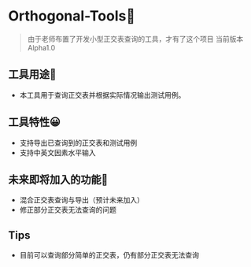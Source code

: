 # Orthogonal-Tools🔧

> 由于老师布置了开发小型正交表查询的工具，才有了这个项目
> 当前版本 Alpha1.0

## 工具用途🧱

* 本工具用于查询正交表并根据实际情况输出测试用例。

## 工具特性😀

* 支持导出已查询到的正交表和测试用例
* 支持中英文因素水平输入

## 未来即将加入的功能🚀

* 混合正交表查询与导出（预计未来加入）
* 修正部分正交表无法查询的问题

## Tips

* 目前可以查询部分简单的正交表，仍有部分正交表无法查询
